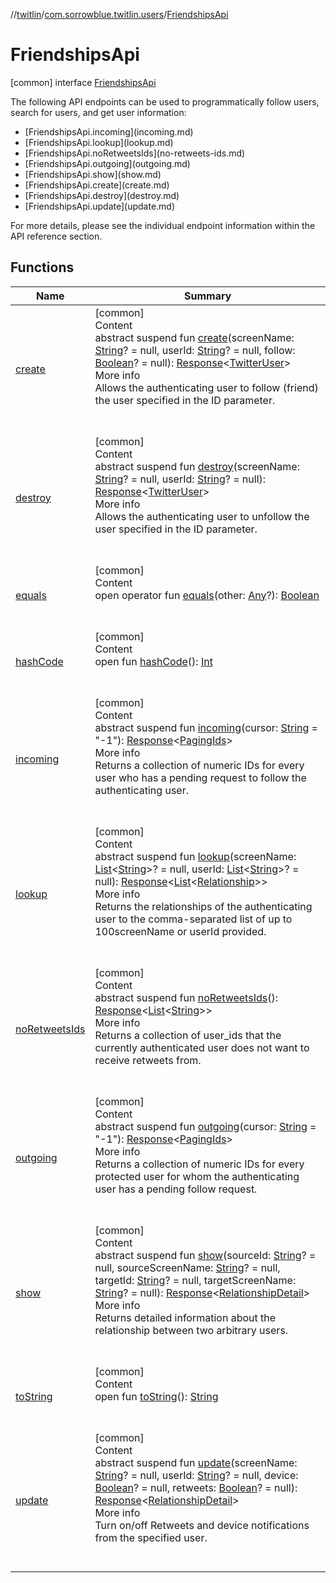 //[twitlin](../../index.md)/[com.sorrowblue.twitlin.users](../index.md)/[FriendshipsApi](index.md)



# FriendshipsApi  
 [common] interface [FriendshipsApi](index.md)

The following API endpoints can be used to programmatically follow users, search for users, and get user information:

<ul><li>[FriendshipsApi.incoming](incoming.md)</li><li>[FriendshipsApi.lookup](lookup.md)</li><li>[FriendshipsApi.noRetweetsIds](no-retweets-ids.md)</li><li>[FriendshipsApi.outgoing](outgoing.md)</li><li>[FriendshipsApi.show](show.md)</li><li>[FriendshipsApi.create](create.md)</li><li>[FriendshipsApi.destroy](destroy.md)</li><li>[FriendshipsApi.update](update.md)</li></ul>

For more details, please see the individual endpoint information within the API reference section.

   


## Functions  
  
|  Name|  Summary| 
|---|---|
| <a name="com.sorrowblue.twitlin.users/FriendshipsApi/create/#kotlin.String?#kotlin.String?#kotlin.Boolean?/PointingToDeclaration/"></a>[create](create.md)| <a name="com.sorrowblue.twitlin.users/FriendshipsApi/create/#kotlin.String?#kotlin.String?#kotlin.Boolean?/PointingToDeclaration/"></a>[common]  <br>Content  <br>abstract suspend fun [create](create.md)(screenName: [String](https://kotlinlang.org/api/latest/jvm/stdlib/kotlin/-string/index.html)? = null, userId: [String](https://kotlinlang.org/api/latest/jvm/stdlib/kotlin/-string/index.html)? = null, follow: [Boolean](https://kotlinlang.org/api/latest/jvm/stdlib/kotlin/-boolean/index.html)? = null): [Response](../../com.sorrowblue.twitlin.client/-response/index.md)<[TwitterUser](../../com.sorrowblue.twitlin.objects/-twitter-user/index.md)>  <br>More info  <br>Allows the authenticating user to follow (friend) the user specified in the ID parameter.  <br><br><br>
| <a name="com.sorrowblue.twitlin.users/FriendshipsApi/destroy/#kotlin.String?#kotlin.String?/PointingToDeclaration/"></a>[destroy](destroy.md)| <a name="com.sorrowblue.twitlin.users/FriendshipsApi/destroy/#kotlin.String?#kotlin.String?/PointingToDeclaration/"></a>[common]  <br>Content  <br>abstract suspend fun [destroy](destroy.md)(screenName: [String](https://kotlinlang.org/api/latest/jvm/stdlib/kotlin/-string/index.html)? = null, userId: [String](https://kotlinlang.org/api/latest/jvm/stdlib/kotlin/-string/index.html)? = null): [Response](../../com.sorrowblue.twitlin.client/-response/index.md)<[TwitterUser](../../com.sorrowblue.twitlin.objects/-twitter-user/index.md)>  <br>More info  <br>Allows the authenticating user to unfollow the user specified in the ID parameter.  <br><br><br>
| <a name="kotlin/Any/equals/#kotlin.Any?/PointingToDeclaration/"></a>[equals](../../com.sorrowblue.twitlin.v2.users/-users-api/-expansion/-companion/index.md#%5Bkotlin%2FAny%2Fequals%2F%23kotlin.Any%3F%2FPointingToDeclaration%2F%5D%2FFunctions%2F1930806739)| <a name="kotlin/Any/equals/#kotlin.Any?/PointingToDeclaration/"></a>[common]  <br>Content  <br>open operator fun [equals](../../com.sorrowblue.twitlin.v2.users/-users-api/-expansion/-companion/index.md#%5Bkotlin%2FAny%2Fequals%2F%23kotlin.Any%3F%2FPointingToDeclaration%2F%5D%2FFunctions%2F1930806739)(other: [Any](https://kotlinlang.org/api/latest/jvm/stdlib/kotlin/-any/index.html)?): [Boolean](https://kotlinlang.org/api/latest/jvm/stdlib/kotlin/-boolean/index.html)  <br><br><br>
| <a name="kotlin/Any/hashCode/#/PointingToDeclaration/"></a>[hashCode](../../com.sorrowblue.twitlin.v2.users/-users-api/-expansion/-companion/index.md#%5Bkotlin%2FAny%2FhashCode%2F%23%2FPointingToDeclaration%2F%5D%2FFunctions%2F1930806739)| <a name="kotlin/Any/hashCode/#/PointingToDeclaration/"></a>[common]  <br>Content  <br>open fun [hashCode](../../com.sorrowblue.twitlin.v2.users/-users-api/-expansion/-companion/index.md#%5Bkotlin%2FAny%2FhashCode%2F%23%2FPointingToDeclaration%2F%5D%2FFunctions%2F1930806739)(): [Int](https://kotlinlang.org/api/latest/jvm/stdlib/kotlin/-int/index.html)  <br><br><br>
| <a name="com.sorrowblue.twitlin.users/FriendshipsApi/incoming/#kotlin.String/PointingToDeclaration/"></a>[incoming](incoming.md)| <a name="com.sorrowblue.twitlin.users/FriendshipsApi/incoming/#kotlin.String/PointingToDeclaration/"></a>[common]  <br>Content  <br>abstract suspend fun [incoming](incoming.md)(cursor: [String](https://kotlinlang.org/api/latest/jvm/stdlib/kotlin/-string/index.html) = "-1"): [Response](../../com.sorrowblue.twitlin.client/-response/index.md)<[PagingIds](../-paging-ids/index.md)>  <br>More info  <br>Returns a collection of numeric IDs for every user who has a pending request to follow the authenticating user.  <br><br><br>
| <a name="com.sorrowblue.twitlin.users/FriendshipsApi/lookup/#kotlin.collections.List[kotlin.String]?#kotlin.collections.List[kotlin.String]?/PointingToDeclaration/"></a>[lookup](lookup.md)| <a name="com.sorrowblue.twitlin.users/FriendshipsApi/lookup/#kotlin.collections.List[kotlin.String]?#kotlin.collections.List[kotlin.String]?/PointingToDeclaration/"></a>[common]  <br>Content  <br>abstract suspend fun [lookup](lookup.md)(screenName: [List](https://kotlinlang.org/api/latest/jvm/stdlib/kotlin.collections/-list/index.html)<[String](https://kotlinlang.org/api/latest/jvm/stdlib/kotlin/-string/index.html)>? = null, userId: [List](https://kotlinlang.org/api/latest/jvm/stdlib/kotlin.collections/-list/index.html)<[String](https://kotlinlang.org/api/latest/jvm/stdlib/kotlin/-string/index.html)>? = null): [Response](../../com.sorrowblue.twitlin.client/-response/index.md)<[List](https://kotlinlang.org/api/latest/jvm/stdlib/kotlin.collections/-list/index.html)<[Relationship](../-relationship/index.md)>>  <br>More info  <br>Returns the relationships of the authenticating user to the comma-separated list of up to 100screenName or userId provided.  <br><br><br>
| <a name="com.sorrowblue.twitlin.users/FriendshipsApi/noRetweetsIds/#/PointingToDeclaration/"></a>[noRetweetsIds](no-retweets-ids.md)| <a name="com.sorrowblue.twitlin.users/FriendshipsApi/noRetweetsIds/#/PointingToDeclaration/"></a>[common]  <br>Content  <br>abstract suspend fun [noRetweetsIds](no-retweets-ids.md)(): [Response](../../com.sorrowblue.twitlin.client/-response/index.md)<[List](https://kotlinlang.org/api/latest/jvm/stdlib/kotlin.collections/-list/index.html)<[String](https://kotlinlang.org/api/latest/jvm/stdlib/kotlin/-string/index.html)>>  <br>More info  <br>Returns a collection of user_ids that the currently authenticated user does not want to receive retweets from.  <br><br><br>
| <a name="com.sorrowblue.twitlin.users/FriendshipsApi/outgoing/#kotlin.String/PointingToDeclaration/"></a>[outgoing](outgoing.md)| <a name="com.sorrowblue.twitlin.users/FriendshipsApi/outgoing/#kotlin.String/PointingToDeclaration/"></a>[common]  <br>Content  <br>abstract suspend fun [outgoing](outgoing.md)(cursor: [String](https://kotlinlang.org/api/latest/jvm/stdlib/kotlin/-string/index.html) = "-1"): [Response](../../com.sorrowblue.twitlin.client/-response/index.md)<[PagingIds](../-paging-ids/index.md)>  <br>More info  <br>Returns a collection of numeric IDs for every protected user for whom the authenticating user has a pending follow request.  <br><br><br>
| <a name="com.sorrowblue.twitlin.users/FriendshipsApi/show/#kotlin.String?#kotlin.String?#kotlin.String?#kotlin.String?/PointingToDeclaration/"></a>[show](show.md)| <a name="com.sorrowblue.twitlin.users/FriendshipsApi/show/#kotlin.String?#kotlin.String?#kotlin.String?#kotlin.String?/PointingToDeclaration/"></a>[common]  <br>Content  <br>abstract suspend fun [show](show.md)(sourceId: [String](https://kotlinlang.org/api/latest/jvm/stdlib/kotlin/-string/index.html)? = null, sourceScreenName: [String](https://kotlinlang.org/api/latest/jvm/stdlib/kotlin/-string/index.html)? = null, targetId: [String](https://kotlinlang.org/api/latest/jvm/stdlib/kotlin/-string/index.html)? = null, targetScreenName: [String](https://kotlinlang.org/api/latest/jvm/stdlib/kotlin/-string/index.html)? = null): [Response](../../com.sorrowblue.twitlin.client/-response/index.md)<[RelationshipDetail](../-relationship-detail/index.md)>  <br>More info  <br>Returns detailed information about the relationship between two arbitrary users.  <br><br><br>
| <a name="kotlin/Any/toString/#/PointingToDeclaration/"></a>[toString](../../com.sorrowblue.twitlin.v2.users/-users-api/-expansion/-companion/index.md#%5Bkotlin%2FAny%2FtoString%2F%23%2FPointingToDeclaration%2F%5D%2FFunctions%2F1930806739)| <a name="kotlin/Any/toString/#/PointingToDeclaration/"></a>[common]  <br>Content  <br>open fun [toString](../../com.sorrowblue.twitlin.v2.users/-users-api/-expansion/-companion/index.md#%5Bkotlin%2FAny%2FtoString%2F%23%2FPointingToDeclaration%2F%5D%2FFunctions%2F1930806739)(): [String](https://kotlinlang.org/api/latest/jvm/stdlib/kotlin/-string/index.html)  <br><br><br>
| <a name="com.sorrowblue.twitlin.users/FriendshipsApi/update/#kotlin.String?#kotlin.String?#kotlin.Boolean?#kotlin.Boolean?/PointingToDeclaration/"></a>[update](update.md)| <a name="com.sorrowblue.twitlin.users/FriendshipsApi/update/#kotlin.String?#kotlin.String?#kotlin.Boolean?#kotlin.Boolean?/PointingToDeclaration/"></a>[common]  <br>Content  <br>abstract suspend fun [update](update.md)(screenName: [String](https://kotlinlang.org/api/latest/jvm/stdlib/kotlin/-string/index.html)? = null, userId: [String](https://kotlinlang.org/api/latest/jvm/stdlib/kotlin/-string/index.html)? = null, device: [Boolean](https://kotlinlang.org/api/latest/jvm/stdlib/kotlin/-boolean/index.html)? = null, retweets: [Boolean](https://kotlinlang.org/api/latest/jvm/stdlib/kotlin/-boolean/index.html)? = null): [Response](../../com.sorrowblue.twitlin.client/-response/index.md)<[RelationshipDetail](../-relationship-detail/index.md)>  <br>More info  <br>Turn on/off Retweets and device notifications from the specified user.  <br><br><br>

